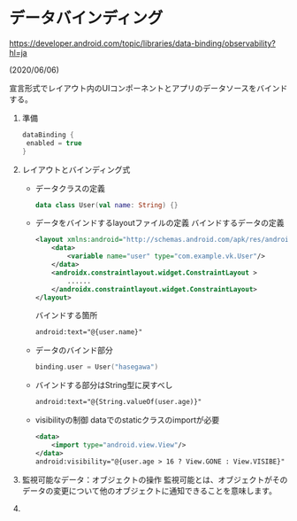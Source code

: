 # データバインディング

https://developer.android.com/topic/libraries/data-binding/observability?hl=ja

(2020/06/06)

宣言形式でレイアウト内のUIコンポーネントとアプリのデータソースをバインドする。



1. 準備

   ```groovy
   dataBinding {
   	enabled = true
   }
   ```

2. レイアウトとバインディング式

      - データクラスの定義

        ```kotlin
        data class User(val name: String) {}
        ```

        

      - データをバインドするlayoutファイルの定義
        バインドするデータの定義

        ```xml
        <layout xmlns:android="http://schemas.android.com/apk/res/android">
            <data>
                <variable name="user" type="com.example.vk.User"/>
        	</data>
            <androidx.constraintlayout.widget.ConstraintLayout >
                ......
            </androidx.constraintlayout.widget.ConstraintLayout>
        </layout>
        ```

        バインドする箇所

        ```xml
        android:text="@{user.name}"
        ```

        

      - データのバインド部分

        ```kotlin
        binding.user = User("hasegawa")
        ```

        

      - バインドする部分はString型に戻すべし

        ```xml
        android:text="@{String.valueOf(user.age)}"
        ```

        

      - visibilityの制御
        dataでのstaticクラスのimportが必要

        ```xml
        <data>
        	<import type="android.view.View"/>
        </data>
        android:visibility="@{user.age > 16 ? View.GONE : View.VISIBE}"
        ```

        


3. 監視可能なデータ：オブジェクトの操作
   監視可能とは、オブジェクトがそのデータの変更について他のオブジェクトに通知できることを意味します。
4. 

